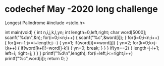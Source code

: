 # codechef May -2020 long challenge 
Longest Palindrome 
#include <stdio.h>

int main(void) 
{
    int n,i,j,k,l,yn;
    int length=0,left,right;
    char word[5000];
    scanf("%d\n",&n);
    for(i=0;i<n;i++) 
    {
        scanf("%c",&word[i]);
    }
    for(i=0;i<n;i++)
    {
        for(j=n-1;j>=i+length;j--)
        {
            yn=1;
            if(word[i]==word[j])
            {
                yn=2;
                for(k=0;k<j-i;k++)
                {
                    if(word[k+i]!=word[j-k])
                    {
                        yn=0;
                        break;
                    }
                }
            }
            if(yn==2)
            {
                length=j-i+1;
                left=i;
                right=j;
            }
        }
    }
    printf("%d\n",length);
    for(i=left;i<=right;i++)
        printf("%c",word[i]);
	return 0;
}
